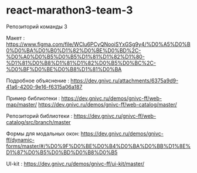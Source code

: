 # react-marathon3-team-3

Репозиторий команды 3

Макет : https://www.figma.com/file/WClu6PCyQNooiSYxGSg9y4/%D0%A5%D0%B0%D0%BA%D0%B0%D1%82%D0%BE%D0%BD%2C-%D0%A0%D0%B5%D0%B5%D1%81%D1%82%D1%80-%D1%81%D0%B8%D1%81%D1%82%D0%B5%D0%BC%2C-%D0%BF%D0%BE%D0%B8%D1%81%D0%BA

Подробное объяснение : https://dev.gnivc.ru/attachments/6375a9d9-41a6-4200-9e16-f6315a06a187

Пример библиотеки : https://dev.gnivc.ru/demos/gnivc-ff/web-map/master/
                    https://dev.gnivc.ru/demos/gnivc-ff/web-catalog/master/
                    
Репозиторий библиотеки : https://dev.gnivc.ru/gnivc-ff/web-catalog/src/branch/master

Формы для модальных окон: https://dev.gnivc.ru/demos/gnivc-ff/dynamic-forms/master/#/%D0%9F%D0%BE%D0%B4%D0%BA%D0%BB%D1%8E%D1%87%D0%B5%D0%BD%D0%B8%D0%B5

UI-kit : https://dev.gnivc.ru/demos/gnivc-ff/ui-kit/master/